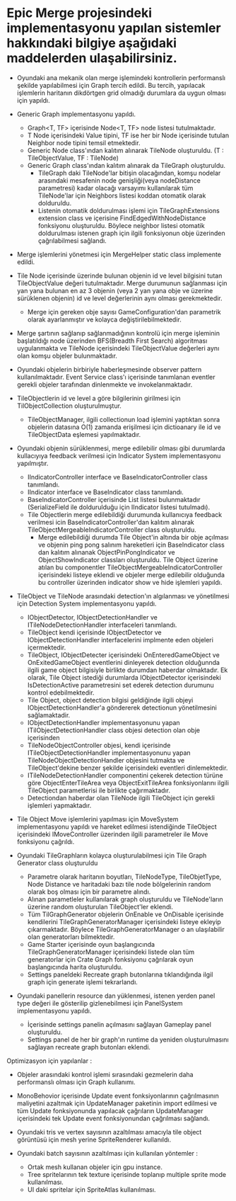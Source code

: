 # Epic Merge projesindeki implementasyonu yapılan sistemler hakkındaki bilgiye aşağıdaki maddelerden ulaşabilirsiniz.

- Oyundaki ana mekanik olan merge işlemindeki kontrollerin performanslı şekilde yapılabilmesi için Graph tercih edildi. Bu tercih, yapılacak işlemlerin haritanın dikdörtgen  grid olmadığı durumlara da uygun olması için yapıldı.

- Generic Graph implementasyonu yapıldı.  
	- Graph<T, TF> içerisinde Node<T, TF> node listesi tutulmaktadır. 
	- T Node içerisindeki Value tipini, TF ise her bir Node içerisinde tutulan Neighbor node tipini temsil etmektedir.	
	- Generic Node class'ından kalıtım alınarak TileNode oluşturuldu. (T : TileObjectValue, TF : TileNode)
	- Generic Graph class'ından kalıtım alınarak da TileGraph oluşturuldu.
		- TileGraph daki TileNode'lar bitişin olacağından, komşu nodelar arasındaki mesafenin node genişliği(veya nodeDistance parametresi) kadar olacağı varsayımı kullanılarak tüm TileNode'lar için Neighbors listesi koddan otomatik olarak dolduruldu.
		- Listenin otomatik doldurulması işlemi için TileGraphExtensions extension class ve içerisine FindEdgedWithNodeDistance fonksiyonu oluşturuldu. Böylece neighbor listesi otomatik doldurulması istenen graph için ilgili fonksiyonun obje üzerinden çağrılabilmesi sağlandı.

- Merge işlemlerini yönetmesi için MergeHelper static class implemente edildi.

- Tile Node içerisinde üzerinde bulunan objenin id ve level bilgisini tutan TileObjectValue değeri tutulmaktadır. Merge durumunun sağlanması için yan yana bulunan en az 3 objenin (veya 2 yan yana obje ve üzerine sürüklenen objenin) id ve level değerlerinin aynı olması gerekmektedir. 
	- Merge için gereken obje sayısı GameConfiguration'dan parametrik olarak ayarlanmıştır ve kolayca değiştirilebilmektedir.

- Merge şartının sağlanıp sağlanmadığının kontrolü için merge işleminin başlatıldığı node üzerinden BFS(Breadth First Search) algoritması uygulanmakta ve TileNode içerisindeki TileObjectValue değerleri aynı olan komşu objeler bulunmaktadır.

- Oyundaki objelerin birbiriyle haberleşmesinde observer pattern kullanılmaktadır. Event Service class'ı içerisinde tanımlanan eventler gerekli objeler tarafından dinlenmekte ve invokelanmaktadır.

- TileObjectlerin id ve level a göre bilgilerinin girilmesi için TilObjectCollection oluşturulmuştur. 
	- TileObjectManager, ilgili collectionun load işlemini yaptıktan sonra objelerin datasına O(1) zamanda erişilmesi için dictioanary ile id ve TileObjectData eşlemesi yapılmaktadır.

- Oyundaki objenin sürüklenmesi, merge edilebilir olması gibi durumlarda kullacıyıya feedback verilmesi için Indicator System implementasyonu yapılmıştır.
	- IIndicatorController interface ve BaseIndicatorController class tanımlandı.
	- IIndicator interface ve BaseIndicator class tanımlandı.
	- BaseIndicatorController içerisinde List<BaseIndicator> listesi bulunmaktadır (SerializeField ile doldurulduğu için IIndicator listesi tutulmadı).
	- Tile Objectlerin merge edilebildiği durumunda kullanıcıya feedback verilmesi icin BaseIndicatorController'dan kalıtım alınarak TileObjectMergeableIndicatorController class oluşturuldu. 
		- Merge edilebildiği durumda Tile Object'in altında bir obje açılması ve objenin ping pong salınım hareketleri için BaseIndicator class dan kalıtım alınanak ObjectPinPongIndicator ve ObjectShowIndicator classları oluşturuldu. Tile Object üzerine atılan bu componentler  TileObjectMergeableIndicatorController içerisindeki listeye eklendi ve objeler merge edilebilir olduğunda bu controller üzerinden indicator show ve hide işlemleri yapıldı.


- TileObject ve TileNode arasındaki detection'ın algılanması ve yönetilmesi için Detection System implementasyonu yapıldı.
	- IObjectDetector, IObjectDetectionHandler ve ITileNodeDetectionHandler interfaceleri tanımlandı.
	- TileObject kendi içerisinde IObjectDetector ve IObjectDetectionHandler interfacelerini implmente eden objeleri içermektedir.
	- TileObject, IObjectDetecter içerisindeki OnEnteredGameObject ve OnExitedGameObject eventlerini dinleyerek detection olduğunnda ilgili game object bilgisiyle birlikte durumdan haberdar olmaktadır. Ek olarak, Tile Object istediği durumlarda IObjectDetector içerisindeki IsDetectionActive parametresini set ederek detection durumunu kontrol edebilmektedir. 
	- Tile Object, object detection bilgisi geldiğinde ilgili objeyi IObjectDetectionHandler'a göndererek detectionun yönetilmesini sağlamaktadir.
	- IObjectDetectionHandler implementasyonunu yapan ITilObjectDetectionHandler class objesi detection olan obje içerisinden 
	- TileNodeObjectController objesi, kendi içerisinde ITileObjectDetectionHandler implementasyonunu yapan TileNodeObjectDetectionHandler objesini tutmakta ve TileObject'dekine benzer şekilde içerisindeki eventleri dinlemektedir.
	- ITileNodeDetectionHandler componentini çekerek detection türüne göre ObjectEnterTileArea veya ObjectExitTileArea fonksiyonlarını ilgili TileObject parametlerisi ile birlikte çağırmaktadır.
	- Detectiondan haberdar olan TileNode ilgili TileObject için gerekli işlemleri yapmaktadır.

- Tile Object Move işlemlerini yapılması için MoveSystem implementasyonu yapıldı ve hareket edilmesi istendiğinde TileObject içerisindeki IMoveController üzerinden ilgili parametreler ile Move fonksiyonu çağrıldı.

- Oyundaki TileGraphların kolayca oluşturulabilmesi için Tile Graph Generator class oluşturuldu
	- Parametre olarak haritanın boyutları, TileNodeType, TileObjetType, Node Distance ve haritadaki bazı tile node bölgelerinin random olarak boş olması için bir parametre alındı.
	- Alınan parametleler kullanılarak graph oluşturuldu ve TileNode'ların üzerine random oluşturulan TileObject'ler eklendi.
 	- Tüm TilGraphGenerator objelerin OnEnable ve OnDisable içerisinde kendilerini TileGraphGeneratorManager içerisindeki listeye ekleyip çıkarmaktadır. Böylece TileGraphGeneratorManager o an ulaşılabilir olan generatorları bilmektedir.
 	- Game Starter içerisinde oyun başlangıcında TileGraphGeneratorManager içerisindeki listede olan tüm generatorlar için Crate Graph fonksiyonu çağrılarak oyun başlangıcında harita oluşturuldu.
	- Settings paneldeki Recreate graph butonlarına tıklandığında ilgil graph için generate işlemi tekrarlandı.

- Oyundaki panellerin resource dan yüklenmesi, istenen yerden panel type değeri ile gösterilip gizlenebilmesi için PanelSystem implementasyonu yapıldı.
	- İçerisinde settings panelin açılmasını sağlayan Gameplay panel oluşturuldu.
	- Settings panel de her bir graph'ın runtime da yeniden oluşturulmasını sağlayan recreate graph butonları eklendi. 


Optimizasyon için yapılanlar : 

- Objeler arasındaki kontrol işlemi sırasındaki gezmelerin daha performanslı olması için Graph kullanımı.

- MonoBehovior içerisinde Update event fonksiyonlarının çağrılmasının maliyetini azaltmak için UpdateManager paketinin import edilmesi ve tüm Update fonksiyonunda yapılacak çağrıların UpdateManager içerisindeki tek Update event fonksiyonundan çağrılması sağlandı.

- Oyundaki tris ve vertex sayısının azaltılması amacıyla tile object görüntüsü için mesh yerine SpriteRenderer kullanıldı.

- Oyundaki batch sayısının azaltılması için kullanılan yöntemler :
	- Ortak mesh kullanan objeler için gpu instance.
	- Tree spritelarının tek texture içerisinde toplanıp multiple sprite mode kullanılması.
	- UI daki spritelar için SpriteAtlas kullanılması.
